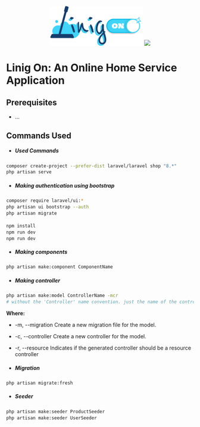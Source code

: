 <p align="center">
<a href="https://laravel.com" target="_blank"><img src="/public/svg/site/logo.svg" width="250"></a>
<a href="https://laravel.com" target="_blank"><img src="https://raw.githubusercontent.com/laravel/art/master/logo-lockup/5%20SVG/2%20CMYK/1%20Full%20Color/laravel-logolockup-cmyk-red.svg" width="300"></a>
</p>

# Linig On: An Online Home Service Application

## Prerequisites

-   ...

## Commands Used

-   ##### Used Commands

```bash
composer create-project --prefer-dist laravel/laravel shop "8.*"
php artisan serve
```

-   ##### Making authentication using bootstrap

```bash
composer require laravel/ui:*
php artisan ui bootstrap --auth
php artisan migrate

npm install
npm run dev
npm run dev
```

-   ##### Making components

```bash
php artisan make:component ComponentName
```

-   ##### Making controller

```bash
php artisan make:model ControllerName -mcr
# without the 'Controller' name convention. just the name of the controller.
```

**Where:**

-   -m, --migration Create a new migration file for the model.
-   -c, --controller Create a new controller for the model.
-   -r, --resource Indicates if the generated controller should be a resource controller

-   ##### Migration

```bash
php artisan migrate:fresh
```

-   ##### Seeder

```bash
php artisan make:seeder ProductSeeder
php artisan make:seeder UserSeeder
```
